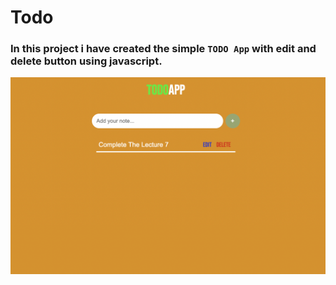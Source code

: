 # Todo

### In this project i have created the simple `TODO App` with edit and delete button using javascript. 

![image](./Image/Todo.png)
